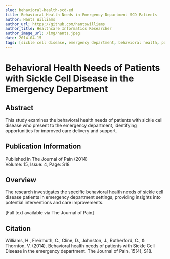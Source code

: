 ```yaml
---
slug: behavioral-health-scd-ed
title: Behavioral Health Needs in Emergency Department SCD Patients
author: Hants Williams
author_url: https://github.com/hantswilliams
author_title: Healthcare Informatics Researcher
author_image_url: /img/hants.jpeg
date: 2014-04-15
tags: [sickle cell disease, emergency department, behavioral health, patient care]
---
```


# Behavioral Health Needs of Patients with Sickle Cell Disease in the Emergency Department

## Abstract

This study examines the behavioral health needs of patients with sickle cell disease who present to the emergency department, identifying opportunities for improved care delivery and support.

<!--truncate-->

## Publication Information

Published in The Journal of Pain (2014)  
Volume: 15, Issue: 4, Page: S18

## Overview

The research investigates the specific behavioral health needs of sickle cell disease patients in emergency department settings, providing insights into potential interventions and care improvements.

[Full text available via The Journal of Pain]

## Citation

Williams, H., Freirmuth, C., Cline, D., Johnston, J., Rutherford, C., & Thornton, V. (2014). Behavioral health needs of patients with Sickle Cell Disease in the emergency department. The Journal of Pain, 15(4), S18.
